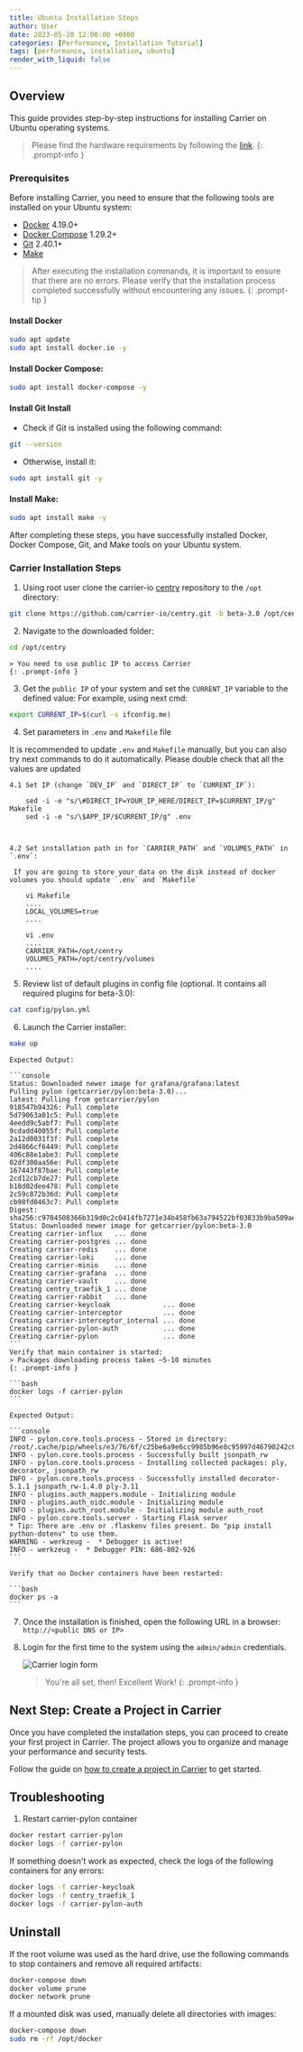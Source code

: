 ```yaml
---
title: Ubuntu Installation Steps
author: User
date: 2023-05-20 12:00:00 +0800
categories: [Performance, Installation Tutorial]
tags: [performance, installation, ubuntu]
render_with_liquid: false
---
```


## Overview
This guide provides step-by-step instructions for installing Carrier on Ubuntu operating systems.

> Please find the hardware requirements by following the [link](http://getcarrier.io/posts/carrier-install/#prerequisites).
{: .prompt-info }

### Prerequisites

Before installing Carrier, you need to ensure that the following tools are installed on your Ubuntu system:

- [Docker](https://docs.docker.com/desktop/install/ubuntu/) 4.19.0+
- [Docker Compose](https://docs.docker.com/compose/install/) 1.29.2+
- [Git](https://git-scm.com/downloads) 2.40.1+
- [Make](https://wiki.ubuntu.com/ubuntu-make)

> After executing the installation commands, it is important to ensure that there are no errors. Please verify that the installation process completed successfully without encountering any issues.
{: .prompt-tip }

#### Install Docker
```bash
sudo apt update
sudo apt install docker.io -y
```

#### Install Docker Compose:
```bash
sudo apt install docker-compose -y
```

#### Install Git Install
- Check if Git is installed using the following command:
```bash
git --version
```
- Otherwise, install it:
```bash
sudo apt install git -y
```

#### Install Make:
```bash
sudo apt install make -y
```
After completing these steps, you have successfully installed Docker, Docker Compose, Git, and Make tools on your Ubuntu system.

### Carrier Installation Steps
1. Using root user clone the carrier-io [centry](https://github.com/carrier-io/centry/blob/beta-1.0/Makefile) repository to the `/opt` directory:
```bash
git clone https://github.com/carrier-io/centry.git -b beta-3.0 /opt/centry
```

2. Navigate to the downloaded folder:
```bash
cd /opt/centry
```
    > You need to use public IP to access Carrier
    {: .prompt-info }

3. Get the `public IP` of your system and set the `CURRENT_IP` variable to the defined value:
For example, using next cmd:
```bash
export CURRENT_IP=$(curl -s ifconfig.me)
```

4. Set parameters in `.env` and `Makefile` file

It is recommended to update `.env` and `Makefile` manually, but you can also try next commands to do it automatically. Please double check that all the values are updated

    4.1 Set IP (change `DEV_IP` and `DIRECT_IP` to `CURRENT_IP`):

        sed -i -e "s/\#DIRECT_IP=YOUR_IP_HERE/DIRECT_IP=$CURRENT_IP/g" Makefile
        sed -i -e "s/\$APP_IP/$CURRENT_IP/g" .env



    4.2 Set installation path in for `CARRIER_PATH` and `VOLUMES_PATH` in `.env`:

     If you are going to store your data on the disk instead of docker volumes you should update `.env` and `Makefile`

        vi Makefile
        ....
        LOCAL_VOLUMES=true
        ....

        vi .env
        ....
        CARRIER_PATH=/opt/centry
        VOLUMES_PATH=/opt/centry/volumes
        ....

5. Review list of default plugins in config file (optional. It contains all required plugins for beta-3.0):
```bash
cat config/pylon.yml
```

6. Launch the Carrier installer:
```bash
make up
```

    Expected Output:

    ```console
    Status: Downloaded newer image for grafana/grafana:latest
    Pulling pylon (getcarrier/pylon:beta-3.0)...
    latest: Pulling from getcarrier/pylon
    918547b94326: Pull complete
    5d79063a01c5: Pull complete
    4eedd9c5abf7: Pull complete
    9cdadd40055f: Pull complete
    2a12d0031f3f: Pull complete
    2d4866cf6449: Pull complete
    406c88e1abe3: Pull complete
    02df300aa56e: Pull complete
    167443f87bae: Pull complete
    2cd12cb7de27: Pull complete
    b18d02dee478: Pull complete
    2c59c872b36d: Pull complete
    cb98fd0463c7: Pull complete
    Digest: sha256:c9704508366b319d0c2c0414fb7271e34b458fb63a794522bf03833b9ba509ae
    Status: Downloaded newer image for getcarrier/pylon:beta-3.0
    Creating carrier-influx   ... done
    Creating carrier-postgres ... done
    Creating carrier-redis    ... done
    Creating carrier-loki     ... done
    Creating carrier-minio    ... done
    Creating carrier-grafana  ... done
    Creating carrier-vault    ... done
    Creating centry_traefik_1 ... done
    Creating carrier-rabbit   ... done
    Creating carrier-keycloak             ... done
    Creating carrier-interceptor          ... done
    Creating carrier-interceptor_internal ... done
    Creating carrier-pylon-auth           ... done
    Creating carrier-pylon                ... done
    ```
    Verify that main container is started:
    > Packages downloading process takes ~5-10 minutes
    {: .prompt-info }

    ```bash
    docker logs -f carrier-pylon
    ```

    Expected Output:

    ```console
    INFO - pylon.core.tools.process - Stored in directory: /root/.cache/pip/wheels/e3/76/6f/c25be6a9e6cc9985b96e8c95997d46790242c6426ef68e754c
    INFO - pylon.core.tools.process - Successfully built jsonpath_rw
    INFO - pylon.core.tools.process - Installing collected packages: ply, decorator, jsonpath_rw
    INFO - pylon.core.tools.process - Successfully installed decorator-5.1.1 jsonpath_rw-1.4.0 ply-3.11
    INFO - plugins.auth_mappers.module - Initializing module
    INFO - plugins.auth_oidc.module - Initializing module
    INFO - plugins.auth_root.module - Initializing module auth_root
    INFO - pylon.core.tools.server - Starting Flask server
    * Tip: There are .env or .flaskenv files present. Do "pip install python-dotenv" to use them.
    WARNING - werkzeug -  * Debugger is active!
    INFO - werkzeug -  * Debugger PIN: 686-802-926
    ```

    Verify that no Docker containers have been restarted:

    ```bash
    docker ps -a
    ```

7. Once the installation is finished, open the following URL in a browser: `http://<public DNS or IP>`

8. Login for the first time to the system using the `admin/admin` credentials.

    ![Carrier login form](/assets/posts_img/login_screen.png)

    > You're all set, then! Excellent Work!
    {: .prompt-info }

## Next Step: Create a Project in Carrier

Once you have completed the installation steps, you can proceed to create your first project in Carrier.
The project allows you to organize and manage your performance and security tests.

Follow the guide on [how to create a project in Carrier](http://getcarrier.io/posts/carrier-create-project/) to get started.

## Troubleshooting

1. Restart carrier-pylon container

```bash
docker restart carrier-pylon
docker logs -f carrier-pylon
```

If something doesn't work as expected, check the logs of the following containers for any errors:

```bash
docker logs -f carrier-keycloak
docker logs -f centry_traefik_1
docker logs -f carrier-pylon-auth
```

## Uninstall
If the root volume was used as the hard drive, use the following commands to stop containers and remove all required artifacts:
```bash
docker-compose down
docker volume prune
docker network prune
```

If a mounted disk was used, manually delete all directories with images:
```bash
docker-compose down
sudo rm -rf /opt/docker
```

